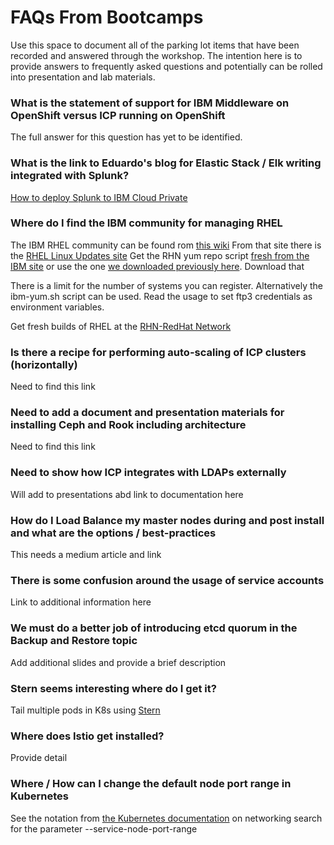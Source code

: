 # FAQs From Bootcamps
Use this space to document all of the parking lot items that have been recorded and answered through the workshop.  The intention here is to provide answers to frequently asked questions and potentially can be rolled into presentation and lab materials.

### What is the statement of support for IBM Middleware on OpenShift versus ICP running on OpenShift
The full answer for this question has yet to be identified.

### What is the link to Eduardo's blog for Elastic Stack / Elk writing integrated with Splunk?
[How to deploy Splunk to IBM Cloud Private](https://medium.com/@epatro/how-to-deploy-splunk-to-ibm-cloud-private-9e03ab420805)<br/>

### Where do I find the IBM community for managing RHEL
The IBM RHEL community can be found rom [this wiki](https://ftp3.linux.ibm.com/)
From that site there is the [RHEL Linux Updates site](https://ftp3.linux.ibm.com/redhat_updates.php)
Get the RHN yum repo script [fresh from the IBM site](https://ftp3.linux.ibm.com/internal_satellite/) or use the one [we downloaded previously here](https://github.ibm.com/jabbott/CIL-ICP/blob/master/scripts/ibm-rhsm.sh). Download that

There is a limit for the number of systems you can register.  Alternatively the ibm-yum.sh script can be used.  Read the usage to set ftp3 credentials as environment variables.

Get fresh builds of RHEL at the [RHN-RedHat Network](https://access.redhat.com/downloads/content/271/ver=/rhel---7/7.4.4/x86_64/product-software) <br/>

### Is there a recipe for performing auto-scaling of ICP clusters (horizontally)
Need to find this link

### Need to add a document and presentation materials for installing Ceph and Rook including architecture
Need to find this link

### Need to show how ICP integrates with LDAPs externally
Will add to presentations abd link to documentation here

### How do I Load Balance my master nodes during and post install and what are the options / best-practices
This needs a medium article and link

### There is some confusion around the usage of service accounts
Link to additional information here

### We must do a better job of introducing etcd quorum in the Backup and Restore topic
Add additional slides and provide a brief description

### Stern seems interesting where do I get it?
Tail multiple pods in K8s using [Stern](https://github.com/wercker/stern) <br/>

### Where does Istio get installed?
Provide detail

### Where / How can I change the default node port range in Kubernetes
See the notation from [the Kubernetes documentation](https://kubernetes.io/docs/concepts/services-networking/service/) on networking search for the parameter --service-node-port-range <br/>
